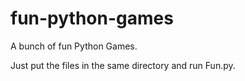 # fun-python-games
A bunch of fun Python Games.

Just put the files in the same directory and run Fun.py.
